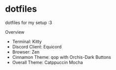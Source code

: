 # dotfiles
dotfiles for my setup :3

Overview
- Terminal: Kitty
- Discord Client: Equicord
- Browser: Zen
- Cinnamon Theme: qop with Orchis-Dark Buttons
- Overall Theme: Catppuccin Mocha
